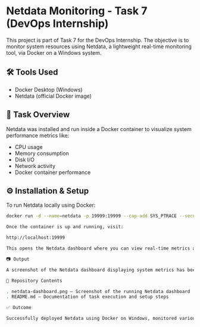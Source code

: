 # Netdata Monitoring - Task 7 (DevOps Internship)

This project is part of Task 7 for the DevOps Internship. The objective is to monitor system resources using Netdata, a lightweight real-time monitoring tool, via Docker on a Windows system.

## 🛠 Tools Used

- Docker Desktop (Windows)
- Netdata (official Docker image)

## 📌 Task Overview

Netdata was installed and run inside a Docker container to visualize system performance metrics like:

- CPU usage
- Memory consumption
- Disk I/O
- Network activity
- Docker container performance

## ⚙️ Installation & Setup

To run Netdata locally using Docker:

```bash
docker run -d --name=netdata -p 19999:19999 --cap-add SYS_PTRACE --security-opt apparmor=unconfined netdata/netdata

Once the container is up and running, visit:

http://localhost:19999

This opens the Netdata dashboard where you can view real-time metrics and system performance charts.

📷 Output

A screenshot of the Netdata dashboard displaying system metrics has been included in this repository as proof of successful setup and monitoring.

📁 Repository Contents

. netdata-dashboard.png – Screenshot of the running Netdata dashboard
. README.md – Documentation of task execution and setup steps

✅ Outcome

Successfully deployed Netdata using Docker on Windows, monitored various system metrics in real-time, and submitted the task with the required artifacts.